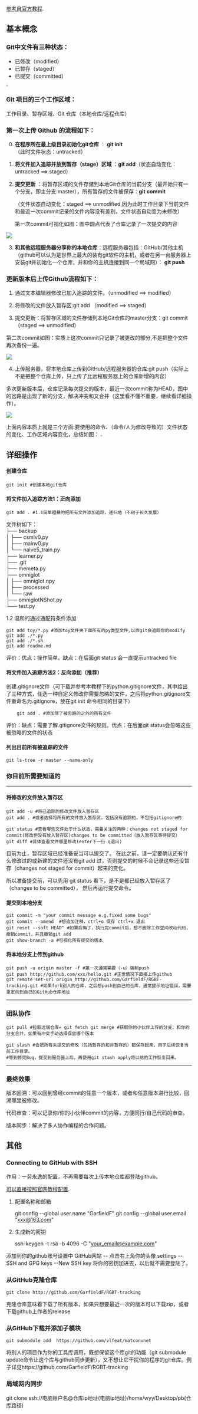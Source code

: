  [参考自官方教程](https://git-scm.com/docs "With a Title"). 

## 基本概念
### Git中文件有三种状态：

+ 已修改（modified）
+ 已暂存（staged）
+ 已提交（committed）

<img src="github.png" style="zoom:30%" >

### Git 项目的三个工作区域：

工作目录、暂存区域、Git 仓库（本地仓库/远程仓库）



### 第一次上传 Github 的流程如下：


0.  **在程序所在最上级目录初始化git仓库** ： **git init**（此时文件状态：untracked）

1. **将文件加入追踪并放到暂存（stage）区域** ：**git add**（状态自动变化：untracked ==> staged）

 
   
2. **提交更新** ：将暂存区域的文件存储到本地Git仓库的当前分支（最开始只有一个分支，即主分支:master），所有暂存的文件被保存：**git commit** 

   （文件状态自动变化：staged ==> unmodified,因为此时工作目录下当前文件和最近一次commit记录的文件内容没有差别，文件状态自动变为未修改）

   第一次commit可视化如图：图中圆点代表了仓库记录了一次提交的内容

  <img src="commitlog0.png" >

3. **和其他远程服务器分享你的本地仓库**：远程服务器包括：GitHub/其他主机（github可以认为是世界上最大的装有git软件的主机，或者在另一台服务器上安装git并初始化一个仓库，并和你的主机连接到同一个局域网）： **git push**

### 更新版本后上传Github流程如下：

1. 通过文本编辑器修改已加入追踪的文件。（unmodified ==> modified）

2. 将修改的文件放入暂存区:git add （modified ==> staged）

3. 提交更新：将暂存区域的文件存储到本地Git仓库的master分支：git commit （staged ==> unmodified）

  第二次commit如图：实质上这次commit只记录了被更改的部分,不是把整个文件再次备份一遍。

  <img src="commitlog1.png" >

4. 上传服务器，将本地仓库上传到GitHub/远程服务器的仓库:git push（实际上不是把整个仓库上传，只上传了比远程服务器上的仓库新增的内容）

多次更新版本后，仓库记录每次提交的版本，最近一次commit称为HEAD，图中的岔路是出现了新的分支，解决冲突和又合并（这里看不懂不重要，继续看详细操作）。

  <img src="commitlog2.png" >
 
上面内容本质上就是三个方面:要使用的命令、（命令/人为修改导致的）文件状态的变化、工作区域内容变化，总结如图： 
<img src="git_anno.png" style="zoom:30%" >

## 详细操作
#### 创建仓库

    git init #创建本地git仓库
    

#### 将文件加入追踪方法1：正向添加

    git add . #1.1简单粗暴的把所有文件添加追踪，递归地（不利于长久发展）
    
    
文件树如下：    
   ├── backup  
   │   ├── csmlv0.py  
   │   ├── mainv0.py  
   │   └── naive5_train.py  
   ├── learner.py  
   ├── .git  
   ├── memeta.py  
   ├── omniglot  
   │   ├── omniglot.npy  
   │   ├── processed  
   │   └── raw  
   ├── omniglotNShot.py  
   └── test.py 
   
1.2 温和的通过通配符条件添加

    git add toy/*.py #添加toy文件夹下面所有的py类型文件,以后git会追踪你的modify
    git add ./*.py
    git add ./*.sh
    git add readme.md

评价：优点：操作简单。缺点：在后面git status 会一直提示untracked file

#### 将文件加入追踪方法2：反向添加（推荐）

创建.gitignore文件（可下载并参考本教程下的python.gitignore文件，其中给出了三种方式，任选一种自定义修改你需要忽略的文件，之后将python.gitignore文件重命名为.gitignore，放在git init 命令相同的目录下） 

        git add . #添加除了被忽略的之外的所有文件

评价：缺点：需要了解.gitignore文件的规则。优点：在后面git status会忽略这些被忽略的文件的状态

#### 列出目前所有被追踪的文件

    git ls-tree -r master --name-only

### 你目前所需要知道的
----

#### 将修改的文件放入暂存区

    git add -u #将已追踪的修改文件放入暂存区
    git add . #或者选择将所有的文件放入暂存区，包括没有追踪的，不包括gitignore的
      
    git status #查看哪些文件处于什么状态，需要关注的两种：changes not staged for commit(修改但没有放入暂存区)changes to be committed（放入暂存区等待提交）
    git diff #具体查看文件哪里修改(enter下一行 q退出)

目前为止，暂存区域已经准备妥当可以提交了。 在此之前，请一定要确认还有什么修改过的或新建的文件还没有git add 过，否则提交的时候不会记录这些还没暂存（changes not staged for commit）起来的变化。  

所以准备提交前，可以先用 git status 看下，是不是都已经放入暂存区了（changes to be committed）， 然后再运行提交命令。


#### 提交到本地分支

    git commit -m "your commit message e.g.fixed some bugs"
    git commit --amend  #想追加注释，ctrl+o 保存 ctrl+x 退出
    git reset --soft HEAD^ #如果后悔了，执行完commit后，想不删除工作空间改动代码，撤销commit，并且撤销git add
    git show-branch -a #可视化所有提交的版本

#### 将本地分支上传到github

    git push -u origin master -f #第一次通常需要（-u）强制push
    git push http://github.com/xxx/hello.git #正常情况下直接上传github
    git remote set-url origin http://github.com/GarfieldF/RGBT-tracking.git #如果fork别人的仓库，之后想push到自己的仓库，通常提示地址错误，需要重定向到自己的GitHub仓库地址

----
### 团队协作
    git pull #拉取远端仓库= git fetch git merge #获取你的小伙伴上传的分支，和你的分支合并，如果有冲突手动选择保留哪个版本
    
    git slash #会把所有未提交的修改（包括暂存的和非暂存的）都保存起来，用于后续恢复当前工作目录。
    #等到修完Bug，提交到服务器上后，再使用git stash apply将以前的工作恢复回来。

----
### 最终效果

版本回溯：可以回到曾经commit的任意一个版本，或者和任意版本进行比较，回溯哪里被修改。

代码审查：可以记录你/你的小伙伴commit的内容，方便同行/自己代码的审查。

版本同步：解决了多人协作编程的合作问题。

## 其他


### Connecting to GitHub with SSH 

作用：一劳永逸的配置，不再需要每次上传本地仓库都登陆github。

 [可以直接按照官网教程配置](https://help.github.com/en/articles/connecting-to-github-with-ssh "With a Title"). 

1. 配置名称和邮箱


    git config --global user.name "GarfieldF"
    git config --global user.email "xxx@163.com"

2. 生成新的密钥

    ssh-keygen -t rsa -b 4096 -C "your_email@example.com"

添加到你的github账号设置中
GitHub网站  -- 点击右上角你的头像 settings  --  SSH and GPG keys --New SSH key
将你的密钥加进去，以后就不需要登陆了。


### 从GitHub克隆仓库

    git clone http://github.com/GarfieldF/RGBT-tracking

克隆仓库意味着下载了所有版本，如果只想要最近一次的版本可以下载zip，或者下载github上作者的release

### 从GitHub下载并添加子模块

    git submodule add  https://github.com/vlfeat/matconvnet

将别人的项目作为你的工具库调用，既想保留这个库git的功能（git submodule update命令让这个库与github同步更新），又不想让它干扰你的程序的git仓库。例子详见https://github.com/GarfieldF/RGBT-tracking

### 局域网内同步
git clone  ssh://电脑账户名@仓库ip地址(电脑ip地址)/home/wyy/Desktop/pb(仓库路径)
